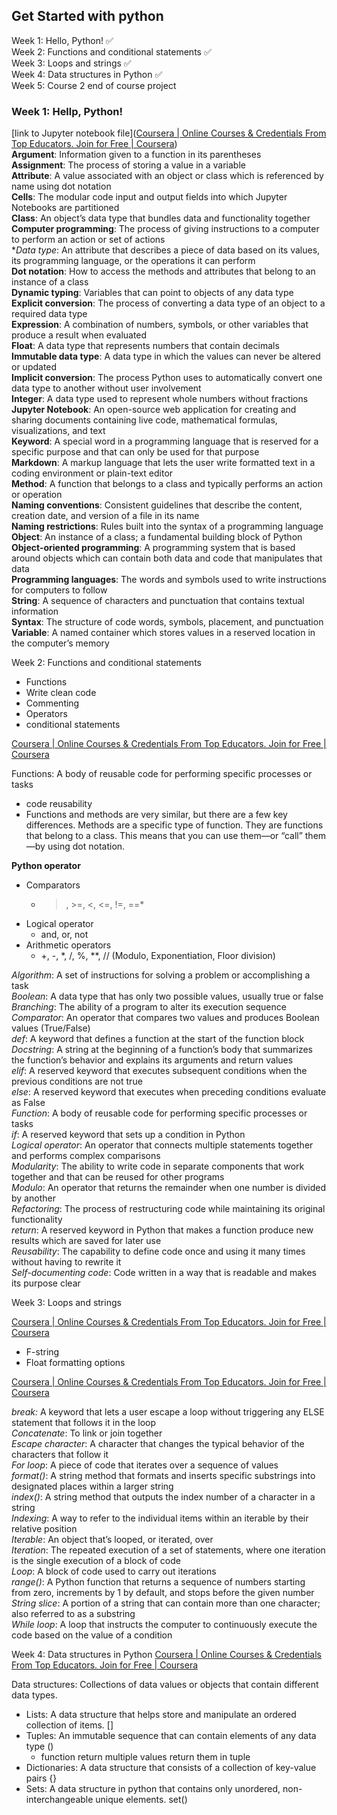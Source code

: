 ## Get Started with python

Week 1: Hello, Python! ✅<br>
Week 2: Functions and conditional statements ✅<br>
Week 3: Loops and strings ✅<br>
Week 4: Data structures in Python ✅<br>
Week 5: Course 2 end of course project <br>

### Week 1: Hellp, Python!

[link to Jupyter notebook file]([Coursera | Online Courses & Credentials From Top Educators. Join for Free | Coursera](https://www.coursera.org/learn/get-started-with-python/ungradedLab/JnPjr/annotated-follow-along-guide-hello-python/lab?path=%2Fnotebooks%2FAnnotated%2520follow-along%2520guide_%2520Hello%2C%2520Python!.ipynb))
<br>
**Argument**: Information given to a function in its parentheses<br>
**Assignment**: The process of storing a value in a variable<br>
**Attribute**: A value associated with an object or class which is referenced by name using dot notation<br>
**Cells**: The modular code input and output fields into which Jupyter Notebooks are partitioned<br>
**Class**: An object’s data type that bundles data and functionality together<br>
**Computer programming**: The process of giving instructions to a computer to perform an action or set of actions<br>
**Data type*: An attribute that describes a piece of data based on its values, its programming language, or the operations it can perform<br>
**Dot notation**: How to access the methods and attributes that belong to an instance of a class<br>
**Dynamic typing**: Variables that can point to objects of any data type<br>
**Explicit conversion**: The process of converting a data type of an object to a required data type<br>
**Expression**: A combination of numbers, symbols, or other variables that produce a result when evaluated<br>
**Float**: A data type that represents numbers that contain decimals<br>
**Immutable data type**: A data type in which the values can never be altered or updated<br>
**Implicit conversion**: The process Python uses to automatically convert one data type to another without user involvement<br>
**Integer**: A data type used to represent whole numbers without fractions<br>
**Jupyter Notebook**: An open-source web application for creating and sharing documents containing live code, mathematical formulas, visualizations, and text<br>
**Keyword**: A special word in a programming language that is reserved for a specific purpose and that can only be used for that purpose<br>
**Markdown**: A markup language that lets the user write formatted text in a coding environment or plain-text editor <br>
**Method**: A function that belongs to a class and typically performs an action or operation<br>
**Naming conventions**: Consistent guidelines that describe the content, creation date, and version of a file in its name<br>
**Naming restrictions**: Rules built into the syntax of a programming language <br>
**Object**: An instance of a class; a fundamental building block of Python<br>
**Object-oriented programming**: A programming system that is based around objects which can contain both data and code that manipulates that data<br>
**Programming languages**: The words and symbols used to write instructions for computers to follow<br>
**String**: A sequence of characters and punctuation that contains textual information<br>
**Syntax**: The structure of code words, symbols, placement, and punctuation<br>
**Variable**: A named container which stores values in a reserved location in the computer’s memory<br>

Week 2: Functions and conditional statements
* Functions
* Write clean code
* Commenting
* Operators
* conditional statements

[Coursera | Online Courses & Credentials From Top Educators. Join for Free | Coursera](https://www.coursera.org/learn/get-started-with-python/ungradedLab/qxjEj/annotated-follow-along-guide-functions-and-conditional-statements/lab?path=%2Fnotebooks%2FAnnotated%2520follow-along%2520guide_%2520Functions%2520and%2520conditional%2520statements.ipynb)

Functions: A body of reusable code for performing specific processes or tasks
* code reusability
* Functions and methods are very similar, but there are a few key differences. Methods are a specific type of function. They are functions that belong to a class. This means that you can use them—or “call” them—by using dot notation. 

**Python operator**
* Comparators
	* >, >=, <, <=, !=, ==*
* Logical operator
	* and, or, not
* Arithmetic operators
	* +, -, *, /, %, **, // (Modulo, Exponentiation, Floor division) 

*Algorithm*: A set of instructions for solving a problem or accomplishing a task <br>
*Boolean*: A data type that has only two possible values, usually true or false <br>
*Branching*: The ability of a program to alter its execution sequence <br>
*Comparator*: An operator that compares two values and produces Boolean values (True/False) <br>
*def*: A keyword that defines a function at the start of the function block <br>
*Docstring*: A string at the beginning of a function’s body that summarizes the function’s behavior and explains its arguments and return values <br>
*elif*: A reserved keyword that executes subsequent conditions when the previous conditions are not true  <br>
*else*: A reserved keyword that executes when preceding conditions evaluate as False <br>
*Function*: A body of reusable code for performing specific processes or tasks <br>
*if*: A reserved keyword that sets up a condition in Python <br>
*Logical operator*: An operator that connects multiple statements together and performs complex comparisons <br>
*Modularity*: The ability to write code in separate components that work together and that can be reused for other programs <br>
*Modulo*: An operator that returns the remainder when one number is divided by another <br>
*Refactoring*: The process of restructuring code while maintaining its original functionality <br>
*return*: A reserved keyword in Python that makes a function produce new results which are saved for later use <br>
*Reusability*: The capability to define code once and using it many times without having to rewrite it <br>
*Self-documenting code*: Code written in a way that is readable and makes its purpose clear <br>

Week 3: Loops and strings

[Coursera | Online Courses & Credentials From Top Educators. Join for Free | Coursera](https://www.coursera.org/learn/get-started-with-python/ungradedLab/1r1mX/annotated-follow-along-guide-loops-and-strings/lab?path=%2Fnotebooks%2FAnnotated%2520follow-along%2520guide_%2520Loops%2520and%2520strings.ipynb)

* F-string
* Float formatting options

[Coursera | Online Courses & Credentials From Top Educators. Join for Free | Coursera](https://www.coursera.org/learn/get-started-with-python/supplement/65hYg/string-formatting-and-regular-expressions)

*break:* A keyword that lets a user escape a loop without triggering any ELSE statement that follows it in the loop <br>
*Concatenate*: To link or join together <br>
*Escape character*: A character that changes the typical behavior of the characters that follow it<br>
*For loop*: A piece of code that iterates over a sequence of values <br>
*format()*: A string method that formats and inserts specific substrings into designated places within a larger string <br>
*index()*: A string method that outputs the index number of a character in a string <br>
*Indexing*: A way to refer to the individual items within an iterable by their relative position <br>
*Iterable*: An object that’s looped, or iterated, over <br>
*Iteration*: The repeated execution of a set of statements, where one iteration is the single execution of a block of code <br>
*Loop*: A block of code used to carry out iterations  <br>
*range()*: A Python function that returns a sequence of numbers starting from zero, increments by 1 by default, and stops before the given number  <br>
*String slice*: A portion of a string that can contain more than one character; also referred to as a substring  <br>
*While* *loop*: A loop that instructs the computer to continuously execute the code based on the value of a condition <br>

Week 4: Data structures in Python
[Coursera | Online Courses & Credentials From Top Educators. Join for Free | Coursera](https://www.coursera.org/learn/get-started-with-python/ungradedLab/T6uuj/annotated-follow-along-guide-data-structures-in-python/lab?path=%2Fnotebooks%2FAnnotated%2520follow-along%2520guide_%2520Data%2520structures%2520in%2520Python.ipynb%235)

Data structures: Collections of data values or objects that contain different data types.
 * Lists: A data structure that helps store and manipulate an ordered collection of items. []
 * Tuples:  An immutable sequence that can contain elements of any data type ()
	 * function return multiple values return them in tuple
 * Dictionaries: A data structure that consists of a collection of key-value pairs {}
 * Sets:  A data structure in python that contains only unordered, non-interchangeable unique elements.  set()
 
